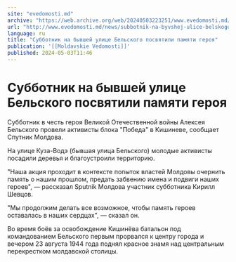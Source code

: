 ```yaml
---
site: "evedomosti.md"
archive: "https://web.archive.org/web/20240503223251/www.evedomosti.md/news/subbotnik-na-byvshej-ulice-belskogo-posvyatili-pamyati-geroy"
url: "http://www.evedomosti.md/news/subbotnik-na-byvshej-ulice-belskogo-posvyatili-pamyati-geroy"
language: ru
title: "Субботник на бывшей улице Бельского посвятили памяти героя"
publication: '[[Moldavskie Vedomosti]]'
published: 2024-05-03T11:46
---
```


# Субботник на бывшей улице Бельского посвятили памяти героя

Субботник в честь героя Великой Отечественной войны Алексея Бельского провели активисты блока "Победа" в Кишиневе, сообщает Спутник Молдова.

На улице Куза-Водэ (бывшая улица Бельского) молодые активисты посадили деревья и благоустроили территорию.

"Наша акция проходит в контексте попыток властей Молдовы очернить память о нашим прошлом, предать забвению имена и подвиги наших героев", — рассказал Sputnik Молдова участник субботника Кирилл Шевцов.

"Мы продолжим делать все возможное, чтобы память героев оставалась в наших сердцах", — сказал он.

Во время боёв за освобождение Кишинёва батальон под командованием Бельского первым прорвался к центру города и вечером 23 августа 1944 года поднял красное знамя над центральным перекрестком молдавской столицы.
